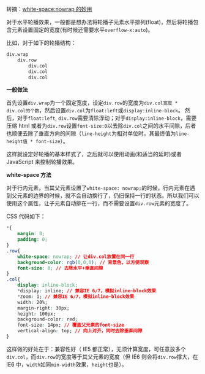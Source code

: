转摘：[white-space:nowrap 的妙用](https://segmentfault.com/a/1190000004909362)

对于水平轮播效果，一般都是想办法将轮播子元素水平排列(float)，然后将轮播包含元素设置固定的宽度(有时候还需要水平`overflow-x:auto`)。

比如，对于如下的轮播结构：

```html
div.wrap
    div.row
        div.col
        div.col
        div.col
```

**一般做法**

首先设置`div.wrap`为一个固定宽度，设定`div.row`的宽度为`div.col宽度 * div.col的个数`，然后设置`div.col`为`float:left`或`display:inline-block`。
然后，对于`float:left`, `div.row`需要清除浮动；对于`display:inline-block`，需要压缩 html 或者为`div.row`设置`font-size:0`以去除`div.col`之间的水平间隙，后者也顺便去除了垂直方向的间隙（`line-height`为相对单位时，其最终值为`line-height值 * font-size`）。

这样就设定好轮播的基本样式了，之后就可以使用动画(和适当的延时)或者 JavaScript 来控制轮播效果。

**white-space 方法**

对于行内元素，当其父元素设置了`white-space: nowrap;`的时候，行内元素在遇到父元素的边界的时候，就不会自动换行了，仍旧保持一行的状态。所以我们可以使用这个属性，让子元素自动排在一行，而不需要设置`div.row`元素的宽度了。

CSS 代码如下：

```css
*{
    margin: 0;
    padding: 0;
}
.row{
    white-space: nowrap; // 让div.col放置在同一行
    background-color: rgb(0,0,0); // 背景色，以方便观察
    font-size: 0; // 去除水平+垂直间隙
}
.col{
    display: inline-block;
    *display: inline; // 兼容IE 6/7，模拟inline-block效果
    *zoom: 1; // 兼容IE 6/7，模拟inline-block效果
    width: 20%; 
    margin-right: 30px;
    height: 100px;
    background-color: red;
    font-size: 14px; // 覆盖父元素的font-size
    vertical-align: top; // 向上对齐，同时去除垂直间隙
}
```

这样做的好处在于：兼容性好（ IE5 都正常），无须计算宽度，可任意放多个`div.col`，而`div.row`的宽度等于其父元素的宽度（但 IE6 则会将`div.row`撑大，在 IE6 中，`width`如同`min-width`效果，`height`也是）。

